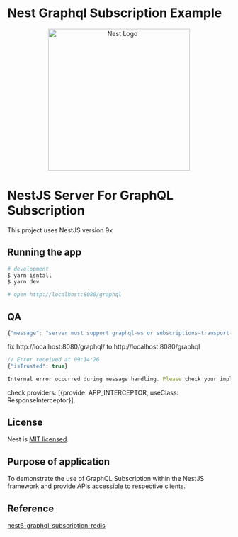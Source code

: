 # Nest Graphql Subscription Example

<p align="center">
  <a href="http://nestjs.com/" target="blank"><img src="https://nestjs.com/img/logo_text.svg" width="320" alt="Nest Logo" /></a>
</p>

# NestJS Server For GraphQL Subscription

This project uses NestJS version 9x

## Running the app

```bash
# development
$ yarn isntall
$ yarn dev

# open http://localhost:8080/graphql
```

## QA
```typescript
{"message": "server must support graphql-ws or subscriptions-transport-ws protocol"}
```
fix http://localhost:8080/graphql/ to http://localhost:8080/graphql

```typescript
// Error received at 09:14:26
{"isTrusted": true}

Internal error occurred during message handling. Please check your implementation. Error: Subscription field must return Async Iterable. Received: undefined.
```
check providers: [{provide: APP_INTERCEPTOR, useClass: ResponseInterceptor}],

## License

Nest is [MIT licensed](LICENSE).

## Purpose of application

To demonstrate the use of GraphQL Subscription within the NestJS framework and provide APIs accessible to respective clients.


## Reference
[nest6-graphql-subscription-redis](https://github.com/rychkog/gql-redis-subscriptions-article) 
